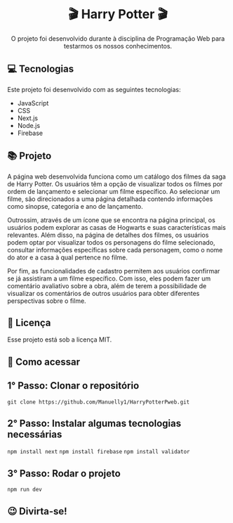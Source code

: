 <h1 align="center"> 🎬 Harry Potter 🎬 </h1>

<p align="center">
O projeto foi desenvolvido durante à disciplina de Programação Web para testarmos os nossos conhecimentos.
</p>

## 💻 Tecnologias

Este projeto foi desenvolvido com as seguintes tecnologias:

- JavaScript
- CSS
- Next.js
- Node.js
- Firebase

## 📚 Projeto

A página web desenvolvida funciona como um catálogo dos filmes da saga de Harry Potter. Os usuários têm a opção de visualizar todos os filmes por ordem de lançamento e selecionar um filme específico. Ao selecionar um filme, são direcionados a uma página detalhada contendo informações como sinopse, categoria e ano de lançamento.

Outrossim, através de um ícone que se encontra na página principal, os usuários podem explorar as casas de Hogwarts e suas características mais relevantes. Além disso, na página de detalhes dos filmes, os usuários podem optar por visualizar todos os personagens do filme selecionado, consultar informações específicas sobre cada personagem, como o nome do ator e a casa à qual pertence no filme.

Por fim, as funcionalidades de cadastro permitem aos usuários confirmar se já assistiram a um filme específico. Com isso, eles podem fazer um comentário avaliativo sobre a obra, além de terem a possibilidade de visualizar os comentários de outros usuários para obter diferentes perspectivas sobre o filme.

## :memo: Licença

Esse projeto está sob a licença MIT.

## 🚀 Como acessar

## 1° Passo: Clonar o repositório
```git clone https://github.com/Manuelly1/HarryPotterPweb.git```

## 2° Passo: Instalar algumas tecnologias necessárias
```npm install next```
```npm install firebase```
```npm install validator```

## 3° Passo: Rodar o projeto 
```npm run dev```

## 😉 Divirta-se!



